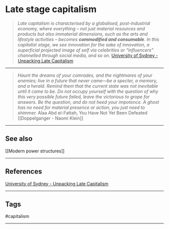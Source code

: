 # Late stage capitalism

> *Late capitalism is characterised by a globalised, post-industrial economy, where everything – not just material resources and products but also immaterial dimensions, such as the arts and lifestyle activities – becomes **commodified and consumable**. In this capitalist stage, we see innovation for the sake of innovation, a superficial projected image of self via celebrities or “influencers” channelled through social media, and so on.*
> 	[University of Sydney - Unpacking Late Capitalism](https://www.sydney.edu.au/news-opinion/news/2022/12/20/unpacking-late-capitalism.html)

---

>*Haunt the dreams of your comrades, and the nightmares of your enemies; live in a future that never came—be a specter, a memory, and a herald. Remind them that the current state was not inevitable until it came to be. Do not occupy yourself with the question of why this very possible future failed, leave the victorious to grope for answers. Be the question, and do not heed your impotence. A ghost has no need for material presence or action, you just need to shimmer.*
>	Alaa Abd el-Fattah, You Have Not Yet Been Defeated
>	[[Doppelganger - Naomi Klein]]

---
## See also

[[Modern power structures]]

---
## References

[University of Sydney - Unpacking Late Capitalism](https://www.sydney.edu.au/news-opinion/news/2022/12/20/unpacking-late-capitalism.html)

---
## Tags

#capitalism

---

